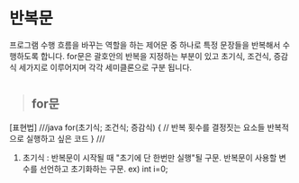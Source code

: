 # 반복문
프로그램 수행 흐름을 바꾸는 역할을 하는 제어문 중 하나로 특정 문장들을 반복해서 수행하도록 합니다.
for문은 괄호안의 반복을 지정하는 부분이 있고 초기식, 조건식, 증감식 세가지로 이루어지며 각각 세미클론으로 구분 됩니다.
   
#
> ## for문
[표현법]
///java
for(초기식; 조건식; 증감식) { // 반복 횟수를 결정짓는 요소들
  반복적으로 실행하고 싶은 코드
} 
///

1. 초기식 : 반복문이 시작될 때 "초기에 단 한번만 실행"될 구문.   반복문이 사용할 변수를 선언하고 초기화하는 구문.    ex) int i=0;
